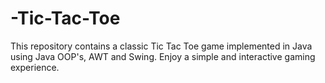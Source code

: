 # -Tic-Tac-Toe
 This repository contains a classic Tic Tac Toe game implemented in Java using Java OOP's, AWT and Swing. Enjoy a simple and interactive gaming experience.
